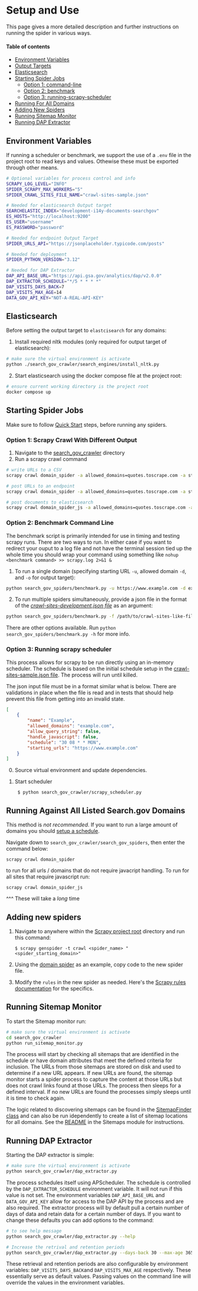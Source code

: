 # Setup and Use
This page gives a more detailed description and further instructions on running the spider in various ways.

#### Table of contents
* [Environment Variables](#environment-variables)
* [Output Targets](#output-targets)
* [Elasticsearch](#elasticsearch)
* [Starting Spider Jobs](#starting-spider-jobs)
  * [Option 1: command-line](#option-1-scrapy-crawl-with-different-output)
  * [Option 2: benchmark](#option-2-benchmark-command-line)
  * [Option 3: running-scrapy-scheduler](#option-3-running-scrapy-scheduler)
* [Running For All Domains](#running-against-all-listed-searchgov-domains)
* [Adding New Spiders](#adding-new-spiders)
* [Running Sitemap Monitor](#running-sitemap-monitor)
* [Running DAP Extractor](#running-dap-extractor)

## Environment Variables
If running a scheduler or benchmark, we support the use of a `.env` file in the project root to read keys and values.  Othewise these must be exported through other means.

```bash
# Optional variables for process control and info
SCRAPY_LOG_LEVEL="INFO"
SPIDER_SCRAPY_MAX_WORKERS="5"
SPIDER_CRAWL_SITES_FILE_NAME="crawl-sites-sample.json"

# Needed for elasticsearch Output target
SEARCHELASTIC_INDEX="development-i14y-documents-searchgov"
ES_HOSTS="http://localhost:9200"
ES_USER="username"
ES_PASSWORD="password"

# Needed for endpoint Output Target
SPIDER_URLS_API="https://jsonplaceholder.typicode.com/posts"

# Needed for deployment
SPIDER_PYTHON_VERSION="3.12"

# Needed for DAP Extractor
DAP_API_BASE_URL="https://api.gsa.gov/analytics/dap/v2.0.0"
DAP_EXTRACTOR_SCHEDULE="*/5 * * * *"
DAP_VISITS_DAYS_BACK=7
DAP_VISITS_MAX_AGE=14
DATA_GOV_API_KEY="NOT-A-REAL-API-KEY"
```

## Elasticsearch
Before setting the output target to `elastcisearch` for any domains:
1. Install required nltk modules (only required for output target of elasticsearch):
```bash
# make sure the virtual environment is activate
python ./search_gov_crawler/search_engines/install_nltk.py
```

2. Start elasticsearch using the docker compose file at the project root:
```bash
# ensure current working directory is the project root
docker compose up
```

## Starting Spider Jobs

Make sure to follow [Quick Start](../README.md#quick-start) steps, before running any spiders.

### Option 1: Scrapy Crawl With Different Output

1. Navigate to the [search_gov_crawler](../search_gov_crawler) directory
2. Run a scrapy crawl command

```bash
# write URLs to a CSV
scrapy crawl domain_spider -a allowed_domains=quotes.toscrape.com -a start_urls=https://quotes.toscrape.com -a output_target=csv

# post URLs to an endpoint
scrapy crawl domain_spider -a allowed_domains=quotes.toscrape.com -a start_urls=https://quotes.toscrape.com -a output_target=endpoint

# post documents to elasticsearch
scrapy crawl domain_spider_js -a allowed_domains=quotes.toscrape.com -a start_urls=https://quotes.toscrape.com/js -a output_target=elasticsearch
```

### Option 2: Benchmark Command Line

The benchmark script is primarily intended for use in timing and testing scrapy runs.  There are two ways to run.  In either case if
you want to redirect your ouput to a log file and not have the terminal session tied up the whole time you should wrap your command using something like `nohup <benchmark command> >> scrapy.log 2>&1 &`
1. To run a single domain (specifying starting URL `-u`, allowed domain `-d`, and `-o` for output target):
```bash
python search_gov_spiders/benchmark.py -u https://www.example.com -d example.com -o csv
```

2. To run multiple spiders simultaneously, provide a json file in the format of the [*crawl-sites-development.json file*](../search_gov_crawler/domains/crawl-sites-development.json) as an argument:
```bash
python search_gov_spiders/benchmark.py -f /path/to/crawl-sites-like-file.json
```

There are other options available.  Run `python search_gov_spiders/benchmark.py -h` for more info.

### Option 3: Running scrapy scheduler

This process allows for scrapy to be run directly using an in-memory scheduler.  The schedule is based on the initial schedule setup in the [crawl-sites-sample.json file](../search_gov_crawler/search_gov_spiders/utility_files/crawl-sites-sample.json).  The process will run until killed.

The json input file must be in a format similar what is below.  There are validations in place when the file is read and in tests that should help
prevent this file from getting into an invalid state.

```json
[
    {
        "name": "Example",
        "allowed_domains": "example.com",
        "allow_query_string": false,
        "handle_javascript": false,
        "schedule": "30 08 * * MON",
        "starting_urls": "https://www.example.com"
    }
]
```

0. Source virtual environment and update dependencies.

1. Start scheduler

        $ python search_gov_crawler/scrapy_scheduler.py


## Running Against All Listed Search.gov Domains

This method is *not recommended*.  If you want to run a large amount of domains you should [setup a schedule](#option-3-custom-scheduler).

Navigate down to `search_gov_crawler/search_gov_spiders`, then enter the command below:
```commandline
scrapy crawl domain_spider
```
to run for all urls / domains that do not require javacript handling.  To run for all sites that require
javascript run:
```commandline
scrapy crawl domain_spider_js
```
^^^ These will take a _long_ time

## Adding new spiders

1.  Navigate to anywhere within the [Scrapy project root](../search_gov_crawler) directory and run this command:

        $ scrapy genspider -t crawl <spider_name> "<spider_starting_domain>"

2. Using the [domain spider](../search_gov_crawler/search_gov_spiders/spiders/domain_spider.py) as an example, copy code to the new spider file.

3. Modify the `rules` in the new spider as needed. Here's the [Scrapy rules documentation](https://docs.scrapy.org/en/latest/topics/spiders.html#crawling-rules) for the specifics.


## Running Sitemap Monitor
To start the Sitemap monitor run:
```bash
# make sure the virtual environment is activate
cd search_gov_crawler
python run_sitemap_monitor.py
```

The process will start by checking all sitemaps that are identified in the schedule or have domain attributes that meet the defined criteria for inclusion.  The URLs from those sitemaps are stored on disk and used to determine if a new URL appears.  If new URLs are found, the sitemap monitor starts a spider process to capture the content at those URLs but does not crawl links found at those URLs.  The process then sleeps for a defined interval.  If no new URLs are found the processes simply sleeps until it is time to check again.

The logic related to discovering sitemaps can be found in the [SitemapFinder class](../search_gov_crawler/search_gov_spiders/sitemaps/sitemap_finder.py) and can also be run idependently to create a list of sitemap locations for all domains.  See the [README](../search_gov_crawler/search_gov_spiders/sitemaps/README.md) in the Sitemaps module for instructions.

## Running DAP Extractor
Starting the DAP extractor is simple:
```bash
# make sure the virtual environment is activate
python search_gov_crawler/dap_extractor.py
```

The process schedules itself using APScheduler.  The schedule is controlled by the `DAP_EXTRACTOR_SCHEDULE` environment variable.  It will not run if this value is not set.  The environment variables `DAP_API_BASE_URL` and `DATA_GOV_API_KEY` allow for access to the DAP API by the process and are also required.  The extractor process will by default pull a certain number of days of data and retain data for a certain number of days.  If you want to change these defaults you can add options to the command:
```bash
# to see help message
python search_gov_crawler/dap_extractor.py --help

# Increase the retrival and retention periods
python search_gov_crawler/dap_extractor.py --days-back 30 --max-age 365
```
These retrieval and retention periods are also configurable by environment variables: `DAP_VISITS_DAYS_BACK`and `DAP_VISITS_MAX_AGE` respectively. These essentially serve as default values. Passing values on the command line will override the values in the environment variables.
